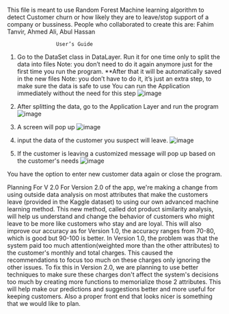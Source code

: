 This file is meant to use Random Forest Machine learning algorithm to detect Customer churn or how likely they are to leave/stop support of a company or bussiness.
People who collaborated to create this are: Fahim Tanvir, Ahmed Ali, Abul Hassan 

					User’s Guide

 1. Go to the DataSet class in DataLayer. Run it for one time only to split the data into files
Note: you don’t need to do it again anymore just for the first time you run the program.
**After that it will be automatically saved in the new files 
Note: you don’t have to do it, it’s just an extra step, to make sure the data is safe to use
You can run the Application immediately without the need for this step
![image](https://github.com/user-attachments/assets/e2314f43-ad37-466a-80ea-1ca046dfb08f)

2.  After splitting the data, go to the Application Layer and run the program
![image](https://github.com/user-attachments/assets/2fe40a5b-a7aa-4988-952f-7a04369eafba)

3. A screen will pop up
![image](https://github.com/user-attachments/assets/3e84cd72-8443-4186-951d-9a3d66672e48)

4. input the data of the customer you suspect will leave.
    ![image](https://github.com/user-attachments/assets/3ea9a8b3-d27d-40b2-985b-c1a19648dea9)


5. If the customer is leaving a customized message will pop up based on the customer's needs
   ![image](https://github.com/user-attachments/assets/e9d66257-3abd-4462-b507-6ec049e4cdb3)


You have the option to enter new customer data again or close the program.

Planning For V 2.0
For Version 2.0 of the app, we're making a change from using outside data analysis on most attributes that make the customers leave (provided in the Kaggle dataset) to using our own advanced machine learning method. This new method, called dot product similarity analysis, will help us understand and change the behavior of customers who might leave to be more like customers who stay and are loyal. This will also improve our accuracy as for Version 1.0, the accuracy ranges from 70-80, which is good but 90-100 is better. 
In Version 1.0, the problem was that the system paid too much attention(weighted more than the other attributes) to the customer's monthly and total charges. This caused the recommendations to focus too much on these charges only ignoring the other issues. To fix this in Version 2.0, we are planning to use better techniques to make sure these charges don't affect the system's decisions too much by creating more functions to memorialize those 2 attributes. This will help make our predictions and suggestions better and more useful for keeping customers. Also a proper front end that looks nicer is something that we would like to plan. 


